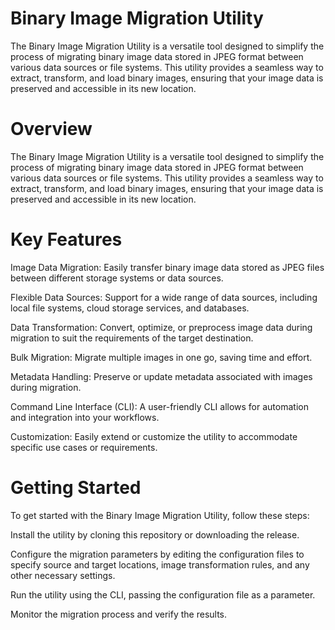 # Binary Image Migration Utility
The Binary Image Migration Utility is a versatile tool designed to simplify the process of migrating binary image data stored in JPEG format between various data sources or file systems. This utility provides a seamless way to extract, transform, and load binary images, ensuring that your image data is preserved and accessible in its new location.

# Overview
The Binary Image Migration Utility is a versatile tool designed to simplify the process of migrating binary image data stored in JPEG format between various data sources or file systems. This utility provides a seamless way to extract, transform, and load binary images, ensuring that your image data is preserved and accessible in its new location.

# Key Features
Image Data Migration: Easily transfer binary image data stored as JPEG files between different storage systems or data sources.

Flexible Data Sources: Support for a wide range of data sources, including local file systems, cloud storage services, and databases.

Data Transformation: Convert, optimize, or preprocess image data during migration to suit the requirements of the target destination.

Bulk Migration: Migrate multiple images in one go, saving time and effort.

Metadata Handling: Preserve or update metadata associated with images during migration.

Command Line Interface (CLI): A user-friendly CLI allows for automation and integration into your workflows.

Customization: Easily extend or customize the utility to accommodate specific use cases or requirements.

# Getting Started
To get started with the Binary Image Migration Utility, follow these steps:

Install the utility by cloning this repository or downloading the release.

Configure the migration parameters by editing the configuration files to specify source and target locations, image transformation rules, and any other necessary settings.

Run the utility using the CLI, passing the configuration file as a parameter.

Monitor the migration process and verify the results.
